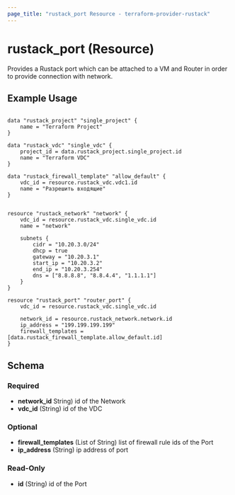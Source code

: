 ```yaml
---
page_title: "rustack_port Resource - terraform-provider-rustack"
---
```

# rustack_port (Resource)

Provides a Rustack port which can be attached to a VM and Router in order to provide connection with network.

## Example Usage

```hcl

data "rustack_project" "single_project" {
    name = "Terraform Project"
}

data "rustack_vdc" "single_vdc" {
    project_id = data.rustack_project.single_project.id
    name = "Terraform VDC"
}

data "rustack_firewall_template" "allow_default" {
    vdc_id = resource.rustack_vdc.vdc1.id
    name = "Разрешить входящие"
}


resource "rustack_network" "network" {
    vdc_id = resource.rustack_vdc.single_vdc.id
    name = "network"

    subnets {
        cidr = "10.20.3.0/24"
        dhcp = true
        gateway = "10.20.3.1"
        start_ip = "10.20.3.2"
        end_ip = "10.20.3.254"
        dns = ["8.8.8.8", "8.8.4.4", "1.1.1.1"]
    }
}

resource "rustack_port" "router_port" {
    vdc_id = resource.rustack_vdc.single_vdc.id

    network_id = resource.rustack_network.network.id
    ip_address = "199.199.199.199"
    firewall_templates = [data.rustack_firewall_template.allow_default.id]
}
```

## Schema

### Required

- **network_id** String) id of the Network
- **vdc_id** (String) id of the VDC

### Optional

- **firewall_templates** (List of String) list of firewall rule ids of the Port
- **ip_address** (String) ip address of port

### Read-Only

- **id** (String) id of the Port
